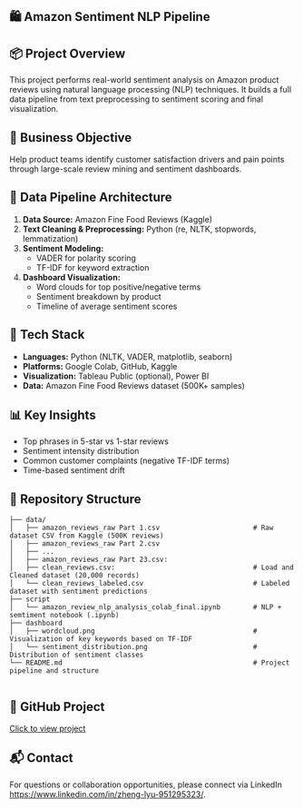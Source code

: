 ## 🛍️ Amazon Sentiment NLP Pipeline

## 📦 Project Overview
This project performs real-world sentiment analysis on Amazon product reviews using natural language processing (NLP) techniques. It builds a full data pipeline from text preprocessing to sentiment scoring and final visualization.

## 🎯 Business Objective
Help product teams identify customer satisfaction drivers and pain points through large-scale review mining and sentiment dashboards.

## 🧱 Data Pipeline Architecture
1. **Data Source:** Amazon Fine Food Reviews (Kaggle)
2. **Text Cleaning & Preprocessing:** Python (re, NLTK, stopwords, lemmatization)
3. **Sentiment Modeling:**
   - VADER for polarity scoring
   - TF-IDF for keyword extraction
4. **Dashboard Visualization:**
   - Word clouds for top positive/negative terms
   - Sentiment breakdown by product
   - Timeline of average sentiment scores

## 🧰 Tech Stack
- **Languages:** Python (NLTK, VADER, matplotlib, seaborn)
- **Platforms:** Google Colab, GitHub, Kaggle
- **Visualization:** Tableau Public (optional), Power BI
- **Data:** Amazon Fine Food Reviews dataset (500K+ samples)

## 📊 Key Insights
- Top phrases in 5-star vs 1-star reviews
- Sentiment intensity distribution
- Common customer complaints (negative TF-IDF terms)
- Time-based sentiment drift


## 📁 Repository Structure

```
├── data/
│   ├── amazon_reviews_raw Part 1.csv                       # Raw dataset CSV from Kaggle (500K reviews)
│   ├── amazon_reviews_raw Part 2.csv                        
│   ├── ...                         
│   ├── amazon_reviews_raw Part 23.csv:                         
│   ├── clean_reviews.csv:                                  # Load and Cleaned dataset (20,000 records)
│   └── clean_reviews_labeled.csv                           # Labeled dataset with sentiment predictions
├── script
│   └── amazon_review_nlp_analysis_colab_final.ipynb        # NLP + semtiment notebook (.ipynb)
├── dashboard
│   ├── wordcloud.png                                       # Visualization of key keywords based on TF-IDF
│   └── sentiment_distribution.png                          # Distribution of sentiment classes
└── README.md                                               # Project pipeline and structure
 
```

## 🔗 GitHub Project
[Click to view project](https://github.com/ZhengLyu-Data/Lvzheng-Wuhan-Data/tree/main/05_amazon_sentiment_nlp_pipeline)

## 📬 Contact
For questions or collaboration opportunities, please connect via LinkedIn https://www.linkedin.com/in/zheng-lyu-951295323/.
